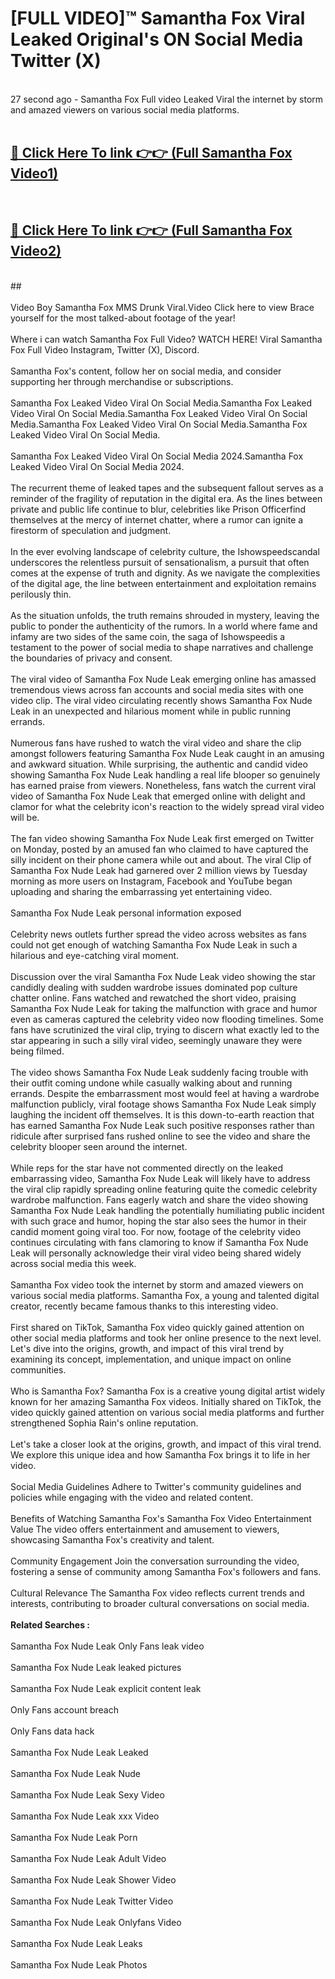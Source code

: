 # [FULL VIDEO]™ Samantha Fox Viral Leaked Original's ON Social Media Twitter (X) <br>
<br>
27 second ago - Samantha Fox Full video Leaked Viral the internet by storm and amazed viewers on various social media platforms.<br>

 <br>

##  <a href="https://play.123hd.live?title=Full Samantha_Fox&ref=git">🔴 Click Here To link 👉👉 (Full Samantha Fox Video1)</a><br>
  <br>

##  <a href="https://play.123hd.live?title=Full Samantha_Fox&ref=git">🔴 Click Here To link 👉👉 (Full Samantha Fox Video2)</a><br>
  <br>
  ##


  <br>

  <br>
Video Boy Samantha Fox MMS Drunk Viral.Video Click here to view Brace yourself for the most talked-about footage of the year!
<br><br>
Where i can watch Samantha Fox Full Video? WATCH HERE! Viral Samantha Fox Full Video Instagram, Twitter (X), Discord.
<br><br>
Samantha Fox's content, follow her on social media, and consider supporting her through merchandise or subscriptions.
<br><br>
Samantha Fox Leaked Video Viral On Social Media.Samantha Fox Leaked Video Viral On Social Media.Samantha Fox Leaked Video Viral On Social Media.Samantha Fox Leaked Video Viral On Social Media.Samantha Fox Leaked Video Viral On Social Media.
<br><br>
Samantha Fox Leaked Video Viral On Social Media 2024.Samantha Fox Leaked Video Viral On Social Media 2024.
<br><br>
The recurrent theme of leaked tapes and the subsequent fallout serves as a reminder of the fragility of reputation in the digital era. As the lines between private and public life continue to blur, celebrities like Prison Officerfind themselves at the mercy of internet chatter, where a rumor can ignite a firestorm of speculation and judgment.
<br><br>
In the ever evolving landscape of celebrity culture, the Ishowspeedscandal underscores the relentless pursuit of sensationalism, a pursuit that often comes at the expense of truth and dignity. As we navigate the complexities of the digital age, the line between entertainment and exploitation remains perilously thin.
<br><br>
As the situation unfolds, the truth remains shrouded in mystery, leaving the public to ponder the authenticity of the rumors. In a world where fame and infamy are two sides of the same coin, the saga of Ishowspeedis a testament to the power of social media to shape narratives and challenge the boundaries of privacy and consent.
<br><br>
The viral video of Samantha Fox Nude Leak emerging online has amassed tremendous views across fan accounts and social media sites with one video clip. The viral video circulating recently shows Samantha Fox Nude Leak in an unexpected and hilarious moment while in public running errands.
<br><br>
Numerous fans have rushed to watch the viral video and share the clip amongst followers featuring Samantha Fox Nude Leak caught in an amusing and awkward situation. While surprising, the authentic and candid video showing Samantha Fox Nude Leak handling a real life blooper so genuinely has earned praise from viewers. Nonetheless, fans watch the current viral video of Samantha Fox Nude Leak that emerged online with delight and clamor for what the celebrity icon's reaction to the widely spread viral video will be.
<br><br>
The fan video showing Samantha Fox Nude Leak first emerged on Twitter on Monday, posted by an amused fan who claimed to have captured the silly incident on their phone camera while out and about. The viral Clip of Samantha Fox Nude Leak had garnered over 2 million views by Tuesday morning as more users on Instagram, Facebook and YouTube began uploading and sharing the embarrassing yet entertaining video.
<br><br>
Samantha Fox Nude Leak personal information exposed
<br><br>
Celebrity news outlets further spread the video across websites as fans could not get enough of watching Samantha Fox Nude Leak in such a hilarious and eye-catching viral moment.
<br><br>
Discussion over the viral Samantha Fox Nude Leak video showing the star candidly dealing with sudden wardrobe issues dominated pop culture chatter online. Fans watched and rewatched the short video, praising Samantha Fox Nude Leak for taking the malfunction with grace and humor even as cameras captured the celebrity video now flooding timelines. Some fans have scrutinized the viral clip, trying to discern what exactly led to the star appearing in such a silly viral video, seemingly unaware they were being filmed.
<br><br>
The video shows Samantha Fox Nude Leak suddenly facing trouble with their outfit coming undone while casually walking about and running errands. Despite the embarrassment most would feel at having a wardrobe malfunction publicly, viral footage shows Samantha Fox Nude Leak simply laughing the incident off themselves. It is this down-to-earth reaction that has earned Samantha Fox Nude Leak such positive responses rather than ridicule after surprised fans rushed online to see the video and share the celebrity blooper seen around the internet.
<br><br>
While reps for the star have not commented directly on the leaked embarrassing video, Samantha Fox Nude Leak will likely have to address the viral clip rapidly spreading online featuring quite the comedic celebrity wardrobe malfunction. Fans eagerly watch and share the video showing Samantha Fox Nude Leak handling the potentially humiliating public incident with such grace and humor, hoping the star also sees the humor in their candid moment going viral too. For now, footage of the celebrity video continues circulating with fans clamoring to know if Samantha Fox Nude Leak will personally acknowledge their viral video being shared widely across social media this week.
<br><br>
Samantha Fox video took the internet by storm and amazed viewers on various social media platforms. Samantha Fox, a young and talented digital creator, recently became famous thanks to this interesting video.
<br><br>
First shared on TikTok, Samantha Fox video quickly gained attention on other social media platforms and took her online presence to the next level. Let's dive into the origins, growth, and impact of this viral trend by examining its concept, implementation, and unique impact on online communities.
<br><br>
Who is Samantha Fox? Samantha Fox is a creative young digital artist widely known for her amazing Samantha Fox videos. Initially shared on TikTok, the video quickly gained attention on various social media platforms and further strengthened Sophia Rain's online reputation.
<br><br>
Let's take a closer look at the origins, growth, and impact of this viral trend. We explore this unique idea and how Samantha Fox brings it to life in her video.
<br><br>
Social Media Guidelines Adhere to Twitter's community guidelines and policies while engaging with the video and related content.
<br><br>
Benefits of Watching Samantha Fox's Samantha Fox Video Entertainment Value The video offers entertainment and amusement to viewers, showcasing Samantha Fox's creativity and talent.
<br><br>
Community Engagement Join the conversation surrounding the video, fostering a sense of community among Samantha Fox's followers and fans.
<br><br>
Cultural Relevance The Samantha Fox video reflects current trends and interests, contributing to broader cultural conversations on social media.
<br><br>
<strong>Related Searches :</strong>
<br><br>
Samantha Fox Nude Leak Only Fans leak video
<br><br>
Samantha Fox Nude Leak leaked pictures
<br><br>
Samantha Fox Nude Leak explicit content leak
<br><br>
Only Fans account breach
<br><br>
Only Fans data hack
<br><br>
Samantha Fox Nude Leak Leaked
<br><br>
Samantha Fox Nude Leak Nude
<br><br>
Samantha Fox Nude Leak Sexy Video
<br><br>
Samantha Fox Nude Leak xxx Video
<br><br>
Samantha Fox Nude Leak Porn
<br><br>
Samantha Fox Nude Leak Adult Video
<br><br>
Samantha Fox Nude Leak Shower Video
<br><br>
Samantha Fox Nude Leak Twitter Video
<br><br>
Samantha Fox Nude Leak Onlyfans Video
<br><br>
Samantha Fox Nude Leak Leaks
<br><br>
Samantha Fox Nude Leak Photos